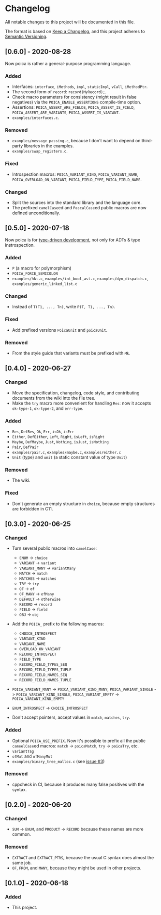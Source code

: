 # Changelog
All notable changes to this project will be documented in this file.

The format is based on [Keep a Changelog](https://keepachangelog.com/en/1.0.0/),
and this project adheres to [Semantic Versioning](https://semver.org/spec/v2.0.0.html).

## [0.6.0] - 2020-08-28

Now poica is rather a general-purpose programming language.

### Added
 - Interfaces: `interface`, `iMethods`, `impl`, `staticImpl`, `vCall`, `iMethodPtr`.
 - The second form of `record`: `record(MyRecord);`.
 - Check macro parameters for consistency (might result in false negatives) via the `POICA_ENABLE_ASSERTIONS` compile-time option.
 - Assertions: `POICA_ASSERT_ARE_FIELDS`, `POICA_ASSERT_IS_FIELD`, `POICA_ASSERT_ARE_VARIANTS`, `POICA_ASSERT_IS_VARIANT`.
 - `examples/interfaces.c`.

### Removed
 - `examples/message_passing.c`, because I don't want to depend on third-party libraries in the examples.
 - `examples/swap_registers.c`.

### Fixed
 - Introspection macros: `POICA_VARIANT_KIND`, `POICA_VARIANT_NAME`, `POICA_OVERLOAD_ON_VARIANT`, `POICA_FIELD_TYPE`, `POICA_FIELD_NAME`.

### Changed
 - Split the sources into the standard library and the language core.
 - The prefixed `camelCase`ed and `PascalCase`ed public macros are now defined unconditionally.

## [0.5.0] - 2020-07-18

Now poica is for [type-driven development], not only for ADTs & type instrospection.

[type-driven development]: https://blog.ploeh.dk/2015/08/10/type-driven-development/

### Added
 - `P` (a macro for polymorphism)
 - `POICA_FORCE_SEMICOLON`
 - `examples/hkt.c`, `examples/int_bool_ast.c`, `examples/dyn_dispatch.c`, `examples/generic_linked_list.c`

### Changed
 - Instead of `T(T1, ..., Tn)`, write `P(T, T1, ..., Tn)`.

### Fixed
 - Add prefixed versions `PoicaUnit` and `poicaUnit`.

### Removed
 - From the style guide that variants must be prefixed with `Mk`.

## [0.4.0] - 2020-06-27
### Changed
 - Move the specification, changelog, code style, and contributing documents from the wiki into the file tree.
 - Make the `try` macro more convenient for handling `Res`: now it accepts `ok-type-1`, `ok-type-2`, and `err-type`.

### Added
 - `Res`, `DefRes`, `Ok`, `Err`, `isOk`, `isErr`
 - `Either`, `DefEither`, `Left`, `Right`, `isLeft`, `isRight`
 - `Maybe`, `DefMaybe`, `Just`, `Nothing`, `isJust`, `isNothing`
 - `Pair`, `DefPair`
 - `examples/pair.c`, `examples/maybe.c`, `examples/either.c`
 - `Unit` (type)  and `unit` (a static constant value of type `Unit`)

### Removed
 - The wiki.

### Fixed
 - Don't generate an empty structure in `choice`, because empty structures are forbidden in C11.

## [0.3.0] - 2020-06-25
### Changed
 - Turn several public macros into `camelCase`:
   - `ENUM` -> `choice`
   - `VARIANT` -> `variant`
   - `VARIANT_MANY` -> `variantMany`
   - `MATCH` -> `match`
   - `MATCHES` -> `matches`
   - `TRY` -> `try`
   - `OF` -> `of`
   - `OF_MANY` -> `ofMany`
   - `DEFAULT` -> `otherwise`
   - `RECORD` -> `record`
   - `FIELD` -> `field`
   - `OBJ` -> `obj`

 - Add the `POICA_` prefix to the following macros:
   - `CHOICE_INTROSPECT`
   - `VARIANT_KIND`
   - `VARIANT_NAME`
   - `OVERLOAD_ON_VARIANT`
   - `RECORD_INTROSPECT`
   - `FIELD_TYPE`
   - `RECORD_FIELD_TYPES_SEQ`
   - `RECORD_FIELD_TYPES_TUPLE`
   - `RECORD_FIELD_NAMES_SEQ`
   - `RECORD_FIELD_NAMES_TUPLE`

 - `POICA_VARIANT_MANY` -> `POICA_VARIANT_KIND_MANY`, `POICA_VARIANT_SINGLE` -> `POICA_VARIANT_KIND_SINGLE`, `POICA_VARIANT_EMPTY` -> `POICA_VARIANT_KIND_EMPTY`

 - `ENUM_INTROSPECT` -> `CHOICE_INTROSPECT`

 - Don't accept pointers, accept values in `match`, `matches`, `try`.

### Added
 - Optional `POICA_USE_PREFIX`. Now it's possible to prefix all the public `cameelCase`ed macros: `match` -> `poicaMatch`, `try` -> `poicaTry`, etc.
 - `variantTag`
 - `ofMut` and `ofManyMut`
 - `examples/binary_tree_malloc.c` (see [issue #3](https://github.com/hirrolot/poica/issues/3))

### Removed
 - cppcheck in CI, because it produces many false positives with the syntax.

## [0.2.0] - 2020-06-20
### Changed
 - `SUM` -> `ENUM`, and `PRODUCT` -> `RECORD` because these names are more common.

### Removed
 - `EXTRACT` and `EXTRACT_PTRS`, because the usual C syntax does almost the same job.
 - `OF`, `FROM`, and `MANY`, because they might be used in other projects.

## [0.1.0] - 2020-06-18
### Added
 - This project.
